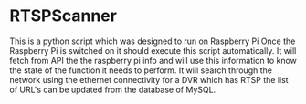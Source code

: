# RTSPScanner
This is a python script which was designed to run on Raspberry Pi Once the Raspberry Pi is switched on it should execute this script automatically. It will fetch from API the the raspberry pi info and will use this information to know the state of the function it needs to perform. It will search through the network using the ethernet connectivity for a DVR which has RTSP the list of URL's can be updated from the database of MySQL.
